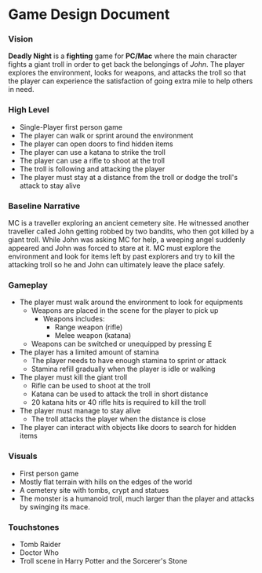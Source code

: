 # Game Design Document

### Vision

**Deadly Night** is a **fighting** game for **PC/Mac** where the main character fights a giant troll in order to get back the belongings of  *John*. The player explores the environment, looks for weapons, and attacks the troll so that the player can experience the satisfaction of going extra mile to help others in need.

### High Level

- Single-Player first person game
- The player can walk or sprint around the environment
- The player can open doors to find hidden items
- The player can use a katana to strike the troll
- The player can use a rifle to shoot at the troll
- The troll is following and attacking the player
- The player must stay at a distance from the troll or dodge the troll's attack to stay alive

### Baseline Narrative

MC is a traveller exploring an ancient cemetery site. He witnessed another traveller called John getting robbed by two bandits, who then got killed by a giant troll. While John was asking MC for help, a weeping angel suddenly appeared and John was forced to stare at it. MC must explore the environment and look for items left by past explorers and try to kill the attacking troll so he and John can ultimately leave the place safely.

### Gameplay

- The player must walk around the environment to look for equipments
  - Weapons are placed in the scene for the player to pick up
    - Weapons includes:
      - Range weapon (rifle)
      - Melee weapon (katana)
  - Weapons can be switched or unequipped by pressing E
- The player has a limited amount of stamina
  - The player needs to have enough stamina to sprint or attack
  - Stamina refill gradually when the player is idle or walking
- The player must kill the giant troll
  - Rifle can be used to shoot at the troll
  - Katana can be used to attack the troll in short distance
  - 20 katana hits or 40 rifle hits is required to kill the troll
- The player must manage to stay alive
  - The troll attacks the player when the distance is close
- The player can interact with objects like doors to search for hidden items

### Visuals

- First person game
- Mostly flat terrain with hills on the edges of the world
- A cemetery site with tombs, crypt and statues
- The monster is a humanoid troll, much larger than the player and attacks by swinging its mace.

### Touchstones

- Tomb Raider
- Doctor Who
- Troll scene in Harry Potter and the Sorcerer's Stone